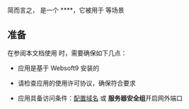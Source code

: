 # 



简而言之，[]() 是一个 ****，它被用于  等场景



## 准备

在参阅本文档使用  时，需要确保如下几点：

- 应用是基于 Websoft9 安装的

- 请检查应用的使用许可协议，确保符合要求

- 应用具备访问条件：[配置域名](./guide/appsetdomain) 或 **服务器安全组**开启网外端口